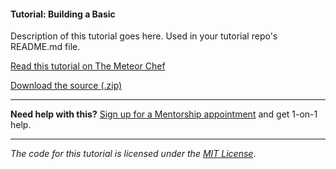 #### Tutorial: Building a Basic

Description of this tutorial goes here. Used in your tutorial repo's README.md file.

[Read this tutorial on The Meteor Chef](https://themeteorchef.com/tutorials/building-interactive-emails)  

[Download the source (.zip)](https://github.com/themeteorchef/building-interactive-emails/archive/master.zip)

---

**Need help with this?** [Sign up for a Mentorship appointment](https://themeteorchef.com/mentorship?readme=building-interactive-emails) and get 1-on-1 help.

---

_The code for this tutorial is licensed under the [MIT License](http://opensource.org/licenses/MIT)_.
